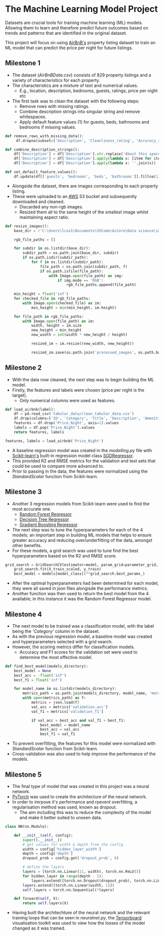 # The Machine Learning Model Project
Datasets are crucial tools for training machine learning (ML) models. Allowing them to learn and therefore predict future outcomes based on trends and patterns that are identified in the original dataset. 

This project will focus on using [AirBnB's](https://www.airbnb.co.uk/) property listing dataset to train an ML model that can predict the price per night for future listings. 

## Milestone 1
- The dataset (*AirBnBData.csv*) consists of 829 property listings and a variety of characteristics for each property. 
- The characteristics are a mixture of text and numerical values.
    - E.g., location, description, bedrooms, guests, ratings, price per night etc
- The first task was to clean the dataset with the following steps:
    - Remove rows with missing ratings.
    - Combine description strings into singular string and remove whitespaces.
    - Apply default feature values (1) for guests, beds, bathrooms and bedrooms if missing values.
```Python
def remove_rows_with_missing_data():
     df.dropna(subset=['Description', 'Cleanliness_rating', 'Accuracy_rating', 'Communication_rating', 'Location_rating', 'Check-in_rating', 'Value_rating'], inplace=True)

def combine_description_strings():    
    df['Description'] = df['Description'].str.replace('About this space', '')
    df['Description'] = df['Description'].apply(lambda x: [item for item in eval(x) if item != ''])
    df['Description'] = df['Description'].apply(lambda x: ''.join(x))

def set_default_feature_values():
    df.update(df[['guests', 'bedrooms', 'beds', 'bathrooms']].fillna(1))
```
- Alongside the dataset, there are images corresponding to each property listing.
- These were uploaded to an [AWS](https://aws.amazon.com/) S3 bucket and subsequently downloaded and cleaned.
    - Discarded any non-rgb images.
    - Resized them all to the same height of the smallest image whilst maintaining aspect ratio.
```Python
def resize_images():
    base_dir = r'C:\Users\lcox1\Documents\VSCode\AiCore\Data science\images'

    rgb_file_paths = []

    for subdir in os.listdir(base_dir):
        subdir_path = os.path.join(base_dir, subdir)
        if os.path.isdir(subdir_path):
            for f in os.listdir(subdir_path):
                file_path = os.path.join(subdir_path, f)
                if os.path.isfile(file_path):
                    with Image.open(file_path) as img:
                        if img.mode == 'RGB':
                            rgb_file_paths.append(file_path)
    
    min_height = float('inf')
    for checked_file in rgb_file_paths:
        with Image.open(checked_file) as im:
            min_height = min(min_height, im.height)

    for file_path in rgb_file_paths:
        with Image.open(file_path) as im:
            width, height = im.size
            new_height = min_height
            new_width = int(width * new_height / height)

            resized_im = im.resize((new_width, new_height))

            resized_im.save(os.path.join('processed_images', os.path.basename(file_path)))
```
## Milestone 2
- With the data now cleaned, the next step was to begin building the ML model.
- Firstly, the features and labels were chosen (price per night is the target).
    - Only numerical columns were used as features.
```Python
def load_airbnb(label):
    df = pd.read_csv('tabular_data/clean_tabular_data.csv')
    df.drop(columns=['ID', 'Category', 'Title', 'Description', 'Amenities', 'Location', 'url'])
    features = df.drop('Price_Night', axis=1).values
    labels = df.pop('Price_Night').values
    return features, labels

features, labels = load_airbnb('Price_Night')
```
- A baseline regression model was created in the *modelling.py* file with [Scikit-learn's](https://scikit-learn.org/stable/index.html) built-in regression model class [SGDRegressor](https://scikit-learn.org/stable/modules/generated/sklearn.linear_model.SGDRegressor.html). 
- This provided R2 and RMSE metrics for the validation and test sets that could be used to compare more advanced to.
- Prior to passing in the data, the features were normalized using the *StandardScalar* function from Scikit-learn.

## Milestone 3
- Another 3 regression models from Scikit-learn were used to find the most accurate one.
    - [Random Forest Regressor](https://scikit-learn.org/stable/modules/generated/sklearn.ensemble.RandomForestRegressor.html)
    - [Decision Tree Regressor](https://scikit-learn.org/stable/modules/generated/sklearn.tree.DecisionTreeRegressor.html)
    - [Gradient Boosting Regressor](https://scikit-learn.org/stable/modules/generated/sklearn.ensemble.GradientBoostingRegressor.html)
- The next step was to tune the hyperparameters for each of the 4 models; an important step in building ML models that helps to ensure greater accuracy and reducing over/underfitting of the data, amongst other benefits.
- For these models, a grid search was used to tune find the best hyperparameters based on the R2 and RMSE score.
```Python
grid_search = GridSearchCV(estimator=model, param_grid=parameter_grid, scoring=['r2', 'neg_root_mean_squared_error'], refit='neg_root_mean_squared_error', cv=5)
    grid_search.fit(X_train_scaled, y_train)
    best_model = models[model_class](**grid_search.best_params_)
```
- After the optimal hyperparameters had been determined for each model, they were all saved in json files alongisde the performance metrics.
- Another function was then used to return the best model from the 4 available; in this instance it was the Random Forest Regressor model.

## Milestone 4
- The next model to be trained was a classification model, with the label being the *'Category'* column in the dataset. 
- As with the previous regression model, a baseline model was created and hyperparameters selected with a grid search.
- However, the scoring metrics differ for classification models.
    - Accuracy and F1 scores for the validation set were used to determine the most effective model.
```Python
def find_best_model(models_directory):
    best_model = None
    best_acc = -float('inf')
    best_f1 = float('inf')

    for model_name in os.listdir(models_directory):
        metrics_path = os.path.join(models_directory, model_name, 'metrics.json')
        with open(metrics_path) as f:
            metrics = json.load(f)
            val_acc = metrics['validation_acc'] 
            val_f1 = metrics['validation_f1']

            if val_acc > best_acc and val_f1 > best_f1:
                best_model = model_name
                best_acc = val_acc
                best_f1 = val_f1
```
- To prevent overfitting, the features for this model were normalized with *StandardScalar* function from Scikit-learn. 
- Cross-validation was also used to help improve the performance of the models.

## Milestone 5
- The final type of model that was created in this project was a neural network. 
- [PyTorch](https://pytorch.org/) was used to create the architecture of the neural network. 
- In order to imrpove it's performance and rpevent overfitting, a regularisation method was used, known as dropout.
    - The aim including this was to reduce the complexity of the model and make it better suited to unseen data. 
```Python 
class NN(nn.Module):

    def __init__(self, config):
        super().__init__()
        # get values for width & depth from the config
        width = config['hidden_layer_width']
        depth = config['depth']
        dropout_prob = config.get('dropout_prob', 0)

        # define the layers
        layers = [torch.nn.Linear(11, width), torch.nn.ReLU()]
        for hidden_layer in range(depth - 1):
            layers.extend([torch.nn.Dropout(dropout_prob), torch.nn.Linear(width, width), torch.nn.ReLU()]) # add dropout layer
        layers.extend([torch.nn.Linear(width, 1)])
        self.layers = torch.nn.Sequential(*layers)

    def forward(self, X):
        return self.layers(X)
```
- Having built the architechture of the neural network and the relevant training loops that can be seen in *neuralnet.py*, the [Tensorboard](https://www.tensorflow.org/tensorboard) visualisation toolkit was used to view how the losses of the model changed as it was trained. 